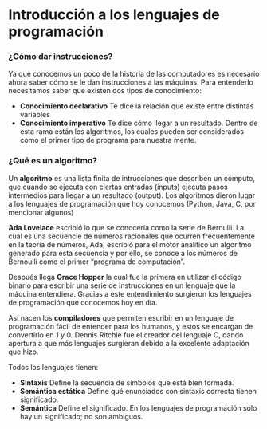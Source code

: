 # Introducción a los lenguajes de programación

### ¿Cómo dar instrucciones? 

Ya que conocemos un poco de la historia de las computadores es necesario ahora saber cómo se le dan instrucciones a las máquinas. Para entenderlo necesitamos saber que existen dos tipos de conocimiento:
* **Conocimiento declarativo** Te dice la relación que existe entre distintas variables
* **Conocimiento imperativo** Te dice cómo llegar a un resultado. Dentro de esta rama están los algoritmos, los cuales pueden ser considerados como el primer tipo de programa para nuestra mente. 

### ¿Qué es un algoritmo?

Un **algoritmo** es una lista finita de intrucciones que describen un cómputo, que cuando se ejecuta con ciertas entradas (inputs) ejecuta pasos intermedios para llegar a un resultado (output). Los algoritmos dieron lugar a los lenguajes de programación que hoy conocemos (Python, Java, C, por mencionar algunos)

**Ada Lovelace** escribió lo que se conocería como la serie de Bernulli. La cual es una secuencie de números racionales que ocurren frecuentemente en la teoría de números, Ada, escribió para el motor analítico un algoritmo generado para esta secuencia y por ello, se conoce a los números de Bernoulli como el primer “programa de computación”.

Después llega **Grace Hopper** la cual fue la primera en utilizar el código binario para escribir una serie de instrucciones en un lenguaje que la máquina entendiera. Gracias a este entendimiento surgieron los lenguajes de programación que conocemos hoy en día. 

Así nacen los **compiladores** que permiten escribir en un lenguaje de programación fácil de entender para los humanos, y estos se encargan de convertirlo en 1 y 0.  Dennis Ritchie fue el creador del lenguaje C, dando apertura a que más lenguajes surgieran debido a la excelente adaptación que hizo. 

Todos los lenguajes tienen:
* **Sintaxis** Define la secuencia de símbolos que está bien formada.
* **Semántica estática** Define qué enunciados con sintaxis correcta tienen significado.
* **Semántica** Define el significado. En los lenguajes de programación sólo hay un significado; no son ambiguos. 